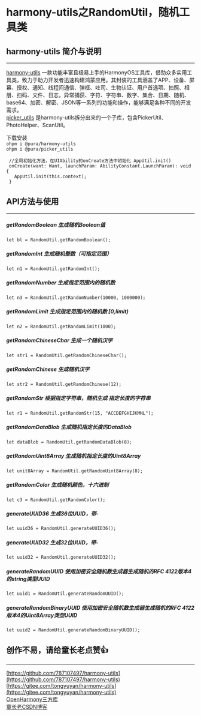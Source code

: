 # harmony-utils之RandomUtil，随机工具类

## harmony-utils 简介与说明

------
[harmony-utils](https://ohpm.openharmony.cn/#/cn/detail/@pura%2Fharmony-utils) 一款功能丰富且极易上手的HarmonyOS工具库，借助众多实用工具类，致力于助力开发者迅速构建鸿蒙应用。其封装的工具涵盖了APP、设备、屏幕、授权、通知、线程间通信、弹框、吐司、生物认证、用户首选项、拍照、相册、扫码、文件、日志，异常捕获、字符、字符串、数字、集合、日期、随机、base64、加密、解密、JSON等一系列的功能和操作，能够满足各种不同的开发需求。    
[picker_utils](https://ohpm.openharmony.cn/#/cn/detail/@pura%2Fpicker_utils) 是harmony-utils拆分出来的一个子库，包含PickerUtil、PhotoHelper、ScanUtil。

下载安装  
`ohpm i @pura/harmony-utils`  
`ohpm i @pura/picker_utils`

 ```
  //全局初始化方法，在UIAbility的onCreate方法中初始化 AppUtil.init()
  onCreate(want: Want, launchParam: AbilityConstant.LaunchParam): void {
    AppUtil.init(this.context);
  }
 ```

## API方法与使用

------

##### getRandomBoolean  生成随机Boolean值

```
let bl = RandomUtil.getRandomBoolean();
```

##### getRandomInt  生成随机整数（可指定范围）

```
let n1 = RandomUtil.getRandomInt();
```

##### getRandomNumber  生成指定范围内的随机数

```
let n3 = RandomUtil.getRandomNumber(10000, 1000000);
```

##### getRandomLimit  生成指定范围内的随机数 [0,limit)

```
let n2 = RandomUtil.getRandomLimit(1000);
```

##### getRandomChineseChar  生成一个随机汉字

```
let str1 = RandomUtil.getRandomChineseChar();
```

##### getRandomChinese  生成随机汉字

```
let str2 = RandomUtil.getRandomChinese(12);
```

##### getRandomStr  根据指定字符串，随机生成 指定长度的字符串

```
let r1 = RandomUtil.getRandomStr(15, "ACCDEFGHIJKMNL");
```

##### getRandomDataBlob  生成随机指定长度的DataBlob

```
let dataBlob = RandomUtil.getRandomDataBlob(8);
```

##### getRandomUint8Array  生成随机指定长度的Uint8Array

```
let unit8Array = RandomUtil.getRandomUint8Array(8);
```

##### getRandomColor  生成随机颜色，十六进制

```
let c3 = RandomUtil.getRandomColor();
```

##### generateUUID36  生成36位UUID，带-

```
let uuid36 = RandomUtil.generateUUID36();
```

##### generateUUID32  生成32位UUID，带-

```
let uuid32 = RandomUtil.generateUUID32();
```

##### generateRandomUUID  使用加密安全随机数生成器生成随机的RFC 4122版本4的string类型UUID

```
let uuid1 = RandomUtil.generateRandomUUID();
```

##### generateRandomBinaryUUID  使用加密安全随机数生成器生成随机的RFC 4122版本4的Uint8Array类型UUID

```
let uuid2 = RandomUtil.generateRandomBinaryUUID();
```

## 创作不易，请给童长老点赞👍

------
[https://github.com/787107497/harmony-utils](https://github.com/787107497/harmony-utils)   
[https://gitee.com/tongyuyan/harmony-utils](https://gitee.com/tongyuyan/harmony-utils)   
[OpenHarmony三方库](https://ohpm.openharmony.cn/#/cn/detail/@pura%2Fharmony-utils)   
[童长老CSDN博客](https://blog.csdn.net/qq_32922545)   
   



